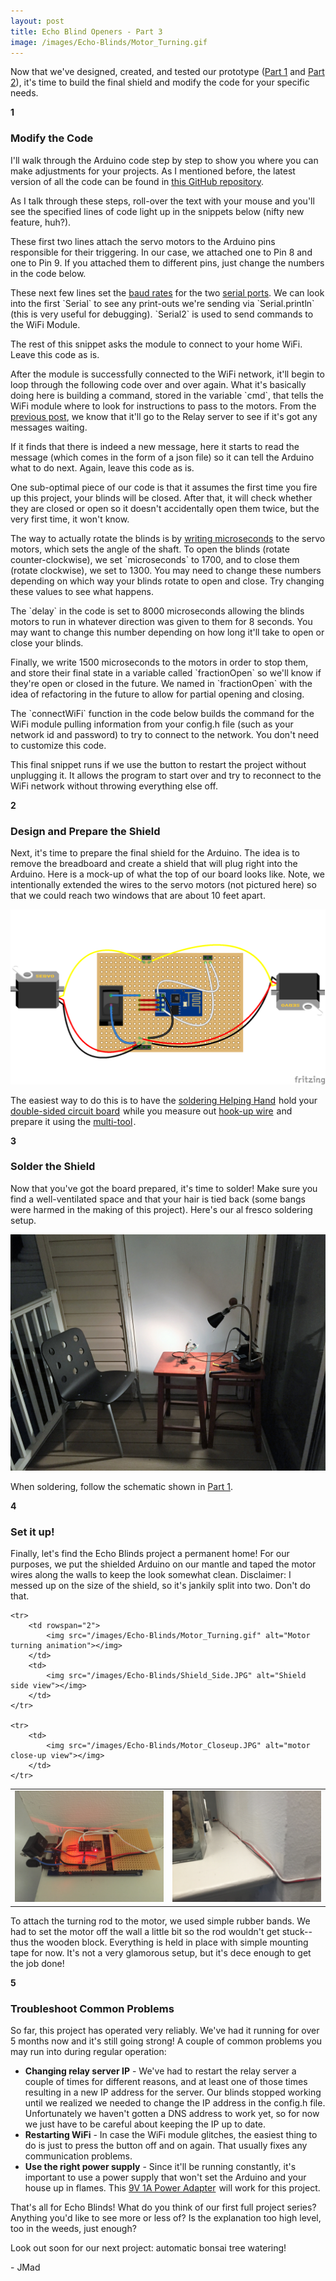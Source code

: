 ```yaml
---
layout: post
title: Echo Blind Openers - Part 3
image: /images/Echo-Blinds/Motor_Turning.gif
---
```

Now that we've designed, created, and tested our prototype (<a href="http://pretty-dece.com/Echo-Blind-Openers/" target="\_blank">Part 1</a> and <a href="http://pretty-dece.com/Echo-Blind-Openers-2/" target="\_blank">Part 2</a>), it's time to build the final shield and modify the code for your specific needs.

<!--more-->

<div class="numbers">
	<b>1</b>
</div>

### Modify the Code ###
I'll walk through the Arduino code step by step to show you where you can make adjustments for your projects. As I mentioned before, the latest version of all the code can be found in <a href="https://github.com/madjenjen/EchoBlinds" target="\_blank">this GitHub repository</a>.

As I talk through these steps, roll-over the text with your mouse and you'll see the specified lines of code light up in the snippets below (nifty new feature, huh?).

<p class="highlight-trigger" highlight-file="file-echoblinds-2-ino" highlight-lines="3,4">These first two lines attach the servo motors to the Arduino pins responsible for their triggering. In our case, we attached one to Pin 8 and one to Pin 9. If you attached them to different pins, just change the numbers in the code below. </p>

<script src="https://gist.github.com/madjenjen/ebacb9cd350ddc5b0c39.js?file=echoblinds-2.ino"></script>

<p class="highlight-trigger" highlight-file="file-echoblinds-3-ino" highlight-lines="1,2">These next few lines set the <a href="https://www.arduino.cc/en/Serial/Begin" target="\_blank">baud rates</a> for the two <a href="https://www.arduino.cc/en/Reference/Serial" target="\_blank">serial ports</a>. We can look into the first `Serial` to see any print-outs we're sending via `Serial.println` (this is very useful for debugging). `Serial2` is used to send commands to the WiFi Module. </p>

<p class="highlight-trigger" highlight-file="file-echoblinds-3-ino" highlight-lines="6-27">The rest of this snippet asks the module to connect to your home WiFi. Leave this code as is.</p>

<script src="https://gist.github.com/madjenjen/ebacb9cd350ddc5b0c39.js?file=echoblinds-3.ino"></script>

<p class="highlight-trigger" highlight-file="file-echoblinds-4-ino" highlight-lines="1-23">After the module is successfully connected to the WiFi network, it'll begin to loop through the following code over and over again. What it's basically doing here is building a command, stored in the variable `cmd`, that tells the WiFi module where to look for instructions to pass to the motors. From the <a href="http://pretty-dece.com/Echo-Blind-Openers-2/" target="\_blank">previous post</a>, we know that it'll go to the Relay server to see if it's got any messages waiting.</p>

<p class="highlight-trigger" highlight-file="file-echoblinds-4-ino" highlight-lines="30-41">If it finds that there is indeed a new message, here it starts to read the message (which comes in the form of a json file) so it can tell the Arduino what to do next. Again, leave this code as is.</p>

<script src="https://gist.github.com/madjenjen/ebacb9cd350ddc5b0c39.js?file=echoblinds-4.ino"></script>

<p class="highlight-trigger" highlight-file="file-echoblinds-5-ino" highlight-lines="10">One sub-optimal piece of our code is that it assumes the first time you fire up this project, your blinds will be closed. After that, it will check whether they are closed or open so it doesn't accidentally open them twice, but the very first time, it won't know.</p>

<p class="highlight-trigger" highlight-file="file-echoblinds-5-ino" highlight-lines="4-9">The way to actually rotate the blinds is by <a href="https://www.arduino.cc/en/Reference/ServoWriteMicroseconds" target="\_blank">writing microseconds</a> to the servo motors, which sets the angle of the shaft. To open the blinds (rotate counter-clockwise), we set `microseconds` to 1700, and to close them (rotate clockwise), we set to 1300. You may need to change these numbers depending on which way your blinds rotate to open and close. Try changing these values to see what happens.</p>

<p class="highlight-trigger" highlight-file="file-echoblinds-5-ino" highlight-lines="13">The `delay` in the code is set to 8000 microseconds allowing the blinds motors to run in whatever direction was given to them for 8 seconds. You may want to change this number depending on how long it'll take to open or close your blinds.</p>

<p class="highlight-trigger" highlight-file="file-echoblinds-5-ino" highlight-lines="14-19">Finally, we write 1500 microseconds to the motors in order to stop them, and store their final state in a variable called `fractionOpen` so we'll know if they're open or closed in the future. We named in `fractionOpen` with the idea of refactoring in the future to allow for partial opening and closing.</p>

<script src="https://gist.github.com/madjenjen/ebacb9cd350ddc5b0c39.js?file=echoblinds-5.ino"></script>

<p class="highlight-trigger" highlight-file="file-echoblinds-6-ino" highlight-lines="5,7">The `connectWiFi` function in the code below builds the command for the WiFi module pulling information from your config.h file (such as your network id and password) to try to connect to the network. You don't need to customize this code.

<script src="https://gist.github.com/madjenjen/ebacb9cd350ddc5b0c39.js?file=echoblinds-6.ino"></script>

<p class="highlight-trigger" highlight-file="file-echoblinds-7-ino" highlight-lines="1-3">This final snippet runs if we use the button to restart the project without unplugging it. It allows the program to start over and try to reconnect to the WiFi network without throwing everything else off.

<script src="https://gist.github.com/madjenjen/ebacb9cd350ddc5b0c39.js?file=echoblinds-7.ino"></script>

<div class="numbers">
	<b>2</b>
</div>

### Design and Prepare the Shield ###
Next, it's time to prepare the final shield for the Arduino. The idea is to remove the breadboard and create a shield that will plug right into the Arduino. Here is a mock-up of what the top of our board looks like. Note, we intentionally extended the wires to the servo motors (not pictured here) so that we could reach two windows that are about 10 feet apart.

<img src="/images/Echo-Blinds/Echo-Blinds_Shield.png" alt="Arduino shield design"></img>

The easiest way to do this is to have the <a rel="nofollow" href="http://www.amazon.com/gp/product/B000RB38X8/ref=as_li_tl?ie=UTF8&camp=1789&creative=9325&creativeASIN=B000RB38X8&linkCode=as2&tag=predec-20&linkId=TOGS4GP3GINEYJFP" target="\_blank">soldering Helping Hand</a><img src="http://ir-na.amazon-adsystem.com/e/ir?t=predec-20&l=as2&o=1&a=B000RB38X8" width="1" height="1" border="0" alt="" style="border:none !important; margin:0px !important;" /> hold your <a rel="nofollow" href="http://www.amazon.com/gp/product/B00COGNWXA/ref=as_li_tl?ie=UTF8&camp=1789&creative=9325&creativeASIN=B00COGNWXA&linkCode=as2&tag=predec-20&linkId=DE35O33TPTQFJLC4" target="\_blank">double-sided circuit board</a><img src="http://ir-na.amazon-adsystem.com/e/ir?t=predec-20&l=as2&o=1&a=B00COGNWXA" width="1" height="1" border="0" alt="" style="border:none !important; margin:0px !important;" /> while you measure out <a rel="nofollow" href="http://www.amazon.com/gp/product/B00B4ZRPEY/ref=as_li_tl?ie=UTF8&camp=1789&creative=9325&creativeASIN=B00B4ZRPEY&linkCode=as2&tag=predec-20&linkId=7RPQKLNGMXO7E56F" target="\_blank">hook-up wire</a><img src="http://ir-na.amazon-adsystem.com/e/ir?t=predec-20&l=as2&o=1&a=B00B4ZRPEY" width="1" height="1" border="0" alt="" style="border:none !important; margin:0px !important;" /> and prepare it using the <a rel="nofollow" href="http://www.amazon.com/gp/product/B000JNNWQ2/ref=as_li_tl?ie=UTF8&camp=1789&creative=9325&creativeASIN=B000JNNWQ2&linkCode=as2&tag=predec-20&linkId=XK6CPWH5KGQJ2RO2" target="\_blank">multi-tool</a><img src="http://ir-na.amazon-adsystem.com/e/ir?t=predec-20&l=as2&o=1&a=B000JNNWQ2" width="1" height="1" border="0" alt="" style="border:none !important; margin:0px !important;" />.

<div class="numbers">
	<b>3</b>
</div>

### Solder the Shield ###
Now that you've got the board prepared, it's time to solder! Make sure you find a well-ventilated space and that your hair is tied back (some bangs were harmed in the making of this project). Here's our al fresco soldering setup.

<img src="/images/Echo-Blinds/Soldering_Setup.jpg" alt="soldering setup on balcony"></img>

When soldering, follow the schematic shown in <a href="http://pretty-dece.com/Echo-Blind-Openers/" target="\_blank">Part 1</a>.

<div class="numbers">
	<b>4</b>
</div>

### Set it up! ###
Finally, let's find the Echo Blinds project a permanent home! For our purposes, we put the shielded Arduino on our mantle and taped the motor wires along the walls to keep the look somewhat clean. Disclaimer: I messed up on the size of the shield, so it's jankily split into two. Don't do that.

<table>
	<tr>
		<td>
			<img src="/images/Echo-Blinds/Shield_Top.JPG" alt="Shield top view"></img>
		</td>
		<td>
			<img src="/images/Echo-Blinds/Mantle_Setup.JPG" alt="Mantle setup"></img>
		</td>
	</tr>

	<tr>
		<td rowspan="2">
			<img src="/images/Echo-Blinds/Motor_Turning.gif" alt="Motor turning animation"></img>
		</td>
		<td>
			<img src="/images/Echo-Blinds/Shield_Side.JPG" alt="Shield side view"></img>
		</td>
	</tr>

	<tr>
		<td>
			<img src="/images/Echo-Blinds/Motor_Closeup.JPG" alt="motor close-up view"></img>
		</td>
	</tr>
</table>

To attach the turning rod to the motor, we used simple rubber bands. We had to set the motor off the wall a little bit so the rod wouldn't get stuck--thus the wooden block. Everything is held in place with simple mounting tape for now. It's not a very glamorous setup, but it's dece enough to get the job done!

<div class="numbers">
	<b>5</b>
</div>

### Troubleshoot Common Problems ###
So far, this project has operated very reliably. We've had it running for over 5 months now and it's still going strong! A couple of common problems you may run into during regular operation:

* **Changing relay server IP** - <span class="highlight-trigger" highlight-file="file-config-h-example" highlight-lines="3">We've had to restart the relay server a couple of times for different reasons, and at least one of those times resulting in a new IP address for the server. Our blinds stopped working until we realized we needed to change the IP address in the config.h file. Unfortunately we haven't gotten a DNS address to work yet, so for now we just have to be careful about keeping the IP up to date.</span>
	<script src="https://gist.github.com/madjenjen/20685dffe1137f072e52.js"></script>
* **Restarting WiFi** - In case the WiFi module glitches, the easiest thing to do is just to press the button off and on again. That usually fixes any communication problems.
* **Use the right power supply** - Since it'll be running constantly, it's important to use a power supply that won't set the Arduino and your house up in flames. This <a rel="nofollow" href="http://www.amazon.com/gp/product/B00CP1QLSC/ref=as_li_tl?ie=UTF8&camp=1789&creative=9325&creativeASIN=B00CP1QLSC&linkCode=as2&tag=predec-20&linkId=VFQOD7SJRRJSQS5F" target="\_blank">9V 1A Power Adapter</a><img src="http://ir-na.amazon-adsystem.com/e/ir?t=predec-20&l=as2&o=1&a=B00CP1QLSC" width="1" height="1" border="0" alt="" style="border:none !important; margin:0px !important;" /> will work for this project.

That's all for Echo Blinds! What do you think of our first full project series? Anything you'd like to see more or less of? Is the explanation too high level, too in the weeds, just enough?

Look out soon for our next project: automatic bonsai tree watering!

\- JMad
